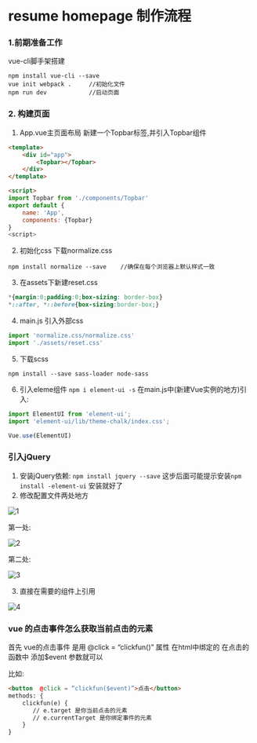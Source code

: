 # resume homepage 制作流程

### 1.前期准备工作
  vue-cli脚手架搭建
```
npm install vue-cli --save
vue init webpack .     //初始化文件
npm run dev            //启动页面
```

### 2. 构建页面
1. App.vue主页面布局
新建一个Topbar标签,并引入Topbar组件
```html
<template>
    <div id="app">
        <Topbar></Topbar>
    </div>
</template>

<script>
import Topbar from './components/Topbar'
export default {
    name: 'App',
    components: {Topbar}
}
<script>    
```

2. 初始化css
下载normalize.css
```
npm install normalize --save    //确保在每个浏览器上默认样式一致
```
3. 在assets下新建reset.css
```css
*{margin:0;padding:0;box-sizing: border-box}
*::after, *::before{box-sizing:border-box;}
```

4. main.js 引入外部css
```js
import 'normalize.css/normalize.css'
import './assets/reset.css'
```

5. 下载scss
```
npm install --save sass-loader node-sass
```

6. 引入eleme组件
`npm i element-ui -s`
在main.js中(新建Vue实例的地方)引入:
```js
import ElementUI from 'element-ui';
import 'element-ui/lib/theme-chalk/index.css';

Vue.use(ElementUI)
```



### 引入jQuery
1. 安装jQuery依赖:
```npm install jquery --save```
这步后面可能提示安装`npm install -element-ui` 安装就好了
2. 修改配置文件两处地方

![1](https://i.loli.net/2018/04/17/5ad550204b64c.png)

第一处:

![2](https://i.loli.net/2018/04/17/5ad55211dca67.png)

第二处:

![3](https://i.loli.net/2018/04/17/5ad552e0d09d1.png)

3. 直接在需要的组件上引用

![4](https://i.loli.net/2018/04/17/5ad553695127b.png)

### vue 的点击事件怎么获取当前点击的元素
首先 vue的点击事件 是用  @click = “clickfun()” 属性 在html中绑定的
在点击的函数中 添加$event 参数就可以

比如: 
```html
<button  @click = “clickfun($event)”>点击</button>
methods: {
    clickfun(e) {
       // e.target 是你当前点击的元素
       // e.currentTarget 是你绑定事件的元素
    }
}
```



